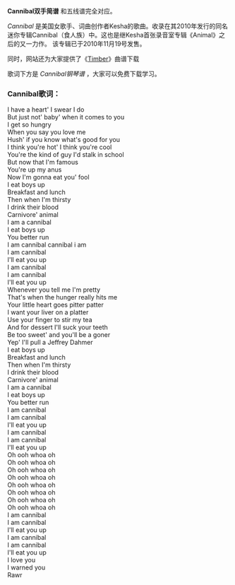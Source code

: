 

**Cannibal双手简谱** 和五线谱完全对应。

_Cannibal_
是美国女歌手、词曲创作者Kesha的歌曲。收录在其2010年发行的同名迷你专辑Cannibal（食人族）中。这也是继Kesha首张录音室专辑《Animal》之后的又一力作。
该专辑已于2010年11月19号发售。

同时，网站还为大家提供了《[Timber](Music-2934-Timber-Pitbull---Kesha.html "Timber")》曲谱下载

歌词下方是 _Cannibal钢琴谱_ ，大家可以免费下载学习。

### Cannibal歌词：

I have a heart' I swear I do  
But just not' baby' when it comes to you  
I get so hungry  
When you say you love me  
Hush' if you know what's good for you  
I think you're hot' I think you're cool  
You're the kind of guy I'd stalk in school  
But now that I'm famous  
You're up my anus  
Now I'm gonna eat you' fool  
I eat boys up  
Breakfast and lunch  
Then when I'm thirsty  
I drink their blood  
Carnivore' animal  
I am a cannibal  
I eat boys up  
You better run  
I am cannibal cannibal i am  
I am cannibal  
I'll eat you up  
I am cannibal  
I am cannibal  
I'll eat you up  
Whenever you tell me I'm pretty  
That's when the hunger really hits me  
Your little heart goes pitter patter  
I want your liver on a platter  
Use your finger to stir my tea  
And for dessert I'll suck your teeth  
Be too sweet' and you'll be a goner  
Yep' I'll pull a Jeffrey Dahmer  
I eat boys up  
Breakfast and lunch  
Then when I'm thirsty  
I drink their blood  
Carnivore' animal  
I am a cannibal  
I eat boys up  
You better run  
I am cannibal  
I am cannibal  
I'll eat you up  
I am cannibal  
I am cannibal  
I'll eat you up  
Oh ooh whoa oh  
Oh ooh whoa oh  
Oh ooh whoa oh  
Oh ooh whoa oh  
Oh ooh whoa oh  
Oh ooh whoa oh  
Oh ooh whoa oh  
Oh ooh whoa oh  
I am cannibal  
I am cannibal  
I'll eat you up  
I am cannibal  
I am cannibal  
I'll eat you up  
I love you  
I warned you  
Rawr

